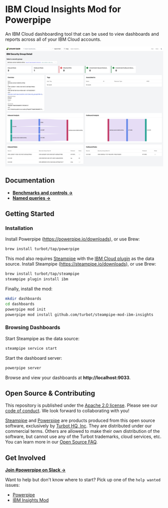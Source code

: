 # IBM Cloud Insights Mod for Powerpipe

An IBM Cloud dashboarding tool that can be used to view dashboards and reports across all of your IBM Cloud accounts.

![image](https://raw.githubusercontent.com/turbot/steampipe-mod-ibm-insights/main/docs/images/ibm_security_group_detail.png)

## Documentation

- **[Benchmarks and controls →](https://hub.powerpipe.io/mods/turbot/ibm_compliance/controls)**
- **[Named queries →](https://hub.powerpipe.io/mods/turbot/ibm_compliance/queries)**

## Getting Started

### Installation

Install Powerpipe (https://powerpipe.io/downloads), or use Brew:

```sh
brew install turbot/tap/powerpipe
```

This mod also requires [Steampipe](https://steampipe.io) with the [IBM Cloud plugin](https://hub.steampipe.io/plugins/turbot/ibm) as the data source. Install Steampipe (https://steampipe.io/downloads), or use Brew:

```sh
brew install turbot/tap/steampipe
steampipe plugin install ibm
```

Finally, install the mod:

```sh
mkdir dashboards
cd dashboards
powerpipe mod init
powerpipe mod install github.com/turbot/steampipe-mod-ibm-insights
```

### Browsing Dashboards

Start Steampipe as the data source:

```sh
steampipe service start
```

Start the dashboard server:

```sh
powerpipe server
```

Browse and view your dashboards at **http://localhost:9033**.

## Open Source & Contributing

This repository is published under the [Apache 2.0 license](https://www.apache.org/licenses/LICENSE-2.0). Please see our [code of conduct](https://github.com/turbot/.github/blob/main/CODE_OF_CONDUCT.md). We look forward to collaborating with you!

[Steampipe](https://steampipe.io) and [Powerpipe](https://powerpipe.io) are products produced from this open source software, exclusively by [Turbot HQ, Inc](https://turbot.com). They are distributed under our commercial terms. Others are allowed to make their own distribution of the software, but cannot use any of the Turbot trademarks, cloud services, etc. You can learn more in our [Open Source FAQ](https://turbot.com/open-source).

## Get Involved

**[Join #powerpipe on Slack →](https://turbot.com/community/join)**

Want to help but don't know where to start? Pick up one of the `help wanted` issues:

- [Powerpipe](https://github.com/turbot/powerpipe/labels/help%20wanted)
- [IBM Insights Mod](https://github.com/turbot/steampipe-mod-ibm-insights/labels/help%20wanted)

